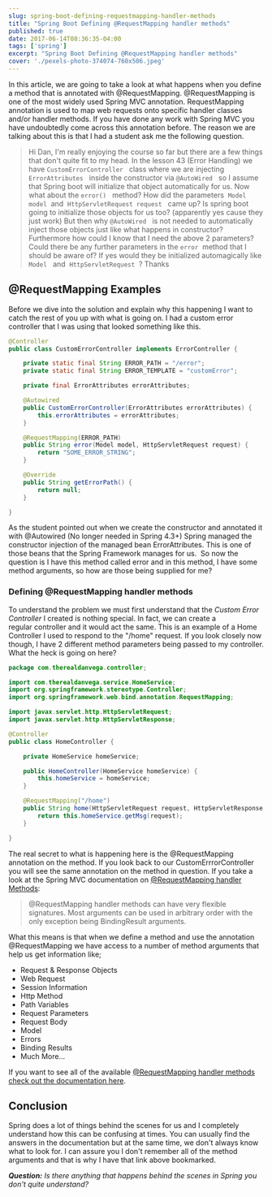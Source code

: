 ```yaml
---
slug: spring-boot-defining-requestmapping-handler-methods
title: "Spring Boot Defining @RequestMapping handler methods"
published: true
date: 2017-06-14T08:36:35-04:00
tags: ['spring']
excerpt: "Spring Boot Defining @RequestMapping handler methods"
cover: './pexels-photo-374074-760x506.jpeg'
---
```


In this article, we are going to take a look at what happens when you define a method that is annotated with @RequestMapping. @RequestMapping is one of the most widely used Spring MVC annotation. RequestMapping annotation is used to map web requests onto specific handler classes and/or handler methods. If you have done any work with Spring MVC you have undoubtedly come across this annotation before. The reason we are talking about this is that I had a student ask me the following question.

> Hi Dan, I'm really enjoying the course so far but there are a few things that don't quite fit to my head. In the lesson 43 (Error Handling) we have  `CustomErrorController`   class where we are injecting  `ErrorAttributes`   inside the constructor via  `@AutoWired`   so I assume that Spring boot will initialize that object automatically for us. Now what about the  `error()`   method? How did the parameters  `Model model`  and  `HttpServletRequest request`   came up? Is spring boot going to initialize those objects for us too? (apparently yes cause they just work) But then why  `@AutoWired`   is not needed to automatically inject those objects just like what happens in constructor?  Furthermore how could I know that I need the above 2 parameters? Could there be any further parameters in the  `error`  method that I should be aware of? If yes would they be initialized automagically like  `Model`   and  `HttpServletRequest`  ? Thanks

## @RequestMapping Examples

Before we dive into the solution and explain why this happening I want to catch the rest of you up with what is going on. I had a custom error controller that I was using that looked something like this. 

```java
@Controller
public class CustomErrorController implements ErrorController {

    private static final String ERROR_PATH = "/error";
    private static final String ERROR_TEMPLATE = "customError";

    private final ErrorAttributes errorAttributes;

    @Autowired
    public CustomErrorController(ErrorAttributes errorAttributes) {
        this.errorAttributes = errorAttributes;
    }

    @RequestMapping(ERROR_PATH)
    public String error(Model model, HttpServletRequest request) {
        return "SOME_ERROR_STRING";
    }

    @Override
    public String getErrorPath() {
        return null;
    }

}
```

As the student pointed out when we create the constructor and annotated it with @Autowired (No longer needed in Spring 4.3+) Spring managed the constructor injection of the managed bean ErrorAttributes. This is one of those beans that the Spring Framework manages for us.  So now the question is I have this method called error and in this method, I have some method arguments, so how are those being supplied for me? 

### Defining @RequestMapping handler methods

To understand the problem we must first understand that the _Custom Error Controller_ I created is nothing special. In fact, we can create a regular controller and it would act the same. This is an example of a Home Controller I used to respond to the "/home" request. If you look closely now though, I have 2 different method parameters being passed to my controller. What the heck is going on here? 

```java
package com.therealdanvega.controller;

import com.therealdanvega.service.HomeService;
import org.springframework.stereotype.Controller;
import org.springframework.web.bind.annotation.RequestMapping;

import javax.servlet.http.HttpServletRequest;
import javax.servlet.http.HttpServletResponse;

@Controller
public class HomeController {

    private HomeService homeService;

    public HomeController(HomeService homeService) {
        this.homeService = homeService;
    }

    @RequestMapping("/home")
    public String home(HttpServletRequest request, HttpServletResponse response) {
        return this.homeService.getMsg(request);
    }

}
```

The real secret to what is happening here is the @RequestMapping annotation on the method. If you look back to our CustomErrrorController you will see the same annotation on the method in question. If you take a look at the Spring MVC documentation on [@RequestMapping handler Methods](http://docs.spring.io/spring/docs/current/spring-framework-reference/html/mvc.html#mvc-ann-methods): 

> @RequestMapping handler methods can have very flexible signatures. Most arguments can be used in arbitrary order with the only exception being BindingResult arguments.

What this means is that when we define a method and use the annotation @RequestMapping we have access to a number of method arguments that help us get information like;

*   Request & Response Objects
*   Web Request
*   Session Information
*   Http Method
*   Path Variables
*   Request Parameters
*   Request Body
*   Model
*   Errors
*   Binding Results
*   Much More...

If you want to see all of the available [@RequestMapping handler methods check out the documentation here](http://docs.spring.io/spring/docs/current/spring-framework-reference/html/mvc.html#mvc-ann-methods).

## Conclusion

Spring does a lot of things behind the scenes for us and I completely understand how this can be confusing at times. You can usually find the answers in the documentation but at the same time, we don't always know what to look for. I can assure you I don't remember all of the method arguments and that is why I have that link above bookmarked. 

_**Question:** Is there anything that happens behind the scenes in Spring you don't quite understand?_
